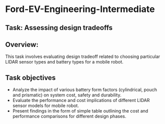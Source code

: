 # Ford-EV-Engineering-Intermediate

## Task: Assessing design tradeoffs

## Overview:
This task involves evaluating design tradeoff related to choosing particular LIDAR sensor types
and battery types for a mobile robot.

## Task objectives

* Analyze the impact of various battery form factors (cylindrical, pouch and prismatic) on system cost, safety and durability.
* Evaluate the performance and cost implications of different LIDAR sensor models for mobile robot.
* Present findings in the form of simple table outlining the cost and performance comparisons for different design phases.

